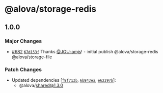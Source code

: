 # @alova/storage-redis

## 1.0.0

### Major Changes

- [#682](https://github.com/alovajs/alova/pull/682) [`67d153f`](https://github.com/alovajs/alova/commit/67d153f388bb2bb54f0044b60ebe9bc575864d2b) Thanks [@JOU-amjs](https://github.com/JOU-amjs)! - initial publish @alova/storage-redis @alova/storage-file

### Patch Changes

- Updated dependencies [[`f8f713b`](https://github.com/alovajs/alova/commit/f8f713bde99c92f234d175c13ab355604ae9d0f8), [`6b843ea`](https://github.com/alovajs/alova/commit/6b843ea91221b169c25b0eb75853658642024881), [`e62297b`](https://github.com/alovajs/alova/commit/e62297b07e3a6e0107f8fef13600290b25798d05)]:
  - @alova/shared@1.3.0
